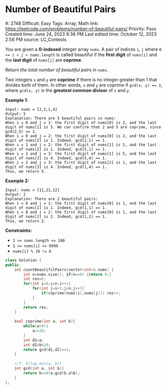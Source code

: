 # Number of Beautiful Pairs

#: 2748
Difficult: Easy
Tags: Array, Math
link: https://leetcode.com/problems/number-of-beautiful-pairs/
Priority: Pass
Created time: June 24, 2023 9:36 PM
Last edited time: October 12, 2023 2:56 PM
source: LC_Contests

You are given a **0-indexed** integer array `nums`. A pair of indices `i`, `j` where `0 <= i < j < nums.length` is called beautiful if the **first digit** of `nums[i]` and the **last digit** of `nums[j]` are **coprime**.

Return *the total number of beautiful pairs in* `nums`.

Two integers `x` and `y` are **coprime** if there is no integer greater than 1 that divides both of them. In other words, `x` and `y` are coprime if `gcd(x, y) == 1`, where `gcd(x, y)` is the **greatest common divisor** of `x` and `y`.

**Example 1:**

```
Input: nums = [2,5,1,4]
Output: 5
Explanation: There are 5 beautiful pairs in nums:
When i = 0 and j = 1: the first digit of nums[0] is 2, and the last digit of nums[1] is 5. We can confirm that 2 and 5 are coprime, since gcd(2,5) == 1.
When i = 0 and j = 2: the first digit of nums[0] is 2, and the last digit of nums[2] is 1. Indeed, gcd(2,1) == 1.
When i = 1 and j = 2: the first digit of nums[1] is 5, and the last digit of nums[2] is 1. Indeed, gcd(5,1) == 1.
When i = 1 and j = 3: the first digit of nums[1] is 5, and the last digit of nums[3] is 4. Indeed, gcd(5,4) == 1.
When i = 2 and j = 3: the first digit of nums[2] is 1, and the last digit of nums[3] is 4. Indeed, gcd(1,4) == 1.
Thus, we return 5.

```

**Example 2:**

```
Input: nums = [11,21,12]
Output: 2
Explanation: There are 2 beautiful pairs:
When i = 0 and j = 1: the first digit of nums[0] is 1, and the last digit of nums[1] is 1. Indeed, gcd(1,1) == 1.
When i = 0 and j = 2: the first digit of nums[0] is 1, and the last digit of nums[2] is 2. Indeed, gcd(1,2) == 1.
Thus, we return 2.

```

**Constraints:**

- `2 <= nums.length <= 100`
- `1 <= nums[i] <= 9999`
- `nums[i] % 10 != 0`

```cpp
class Solution {
public:
    int countBeautifulPairs(vector<int>& nums) {
        int n=nums.size(); if(n==0) {return 0;}
        int res=0;
        for(int i=0;i<n;i++){
            for(int j=i+1;j<n;j++){
                if(coprime(nums[i],nums[j])) res++;
            }
        }
        return res;
    }
    
    bool coprime(int a, int b){
        while(a>9){
            a/=10;
        }
        int d1=a;
        int d2=b%10;
        return gcd(d1,d2)==1;
    }
    
    //T: O(log min(a, b))
    int gcd(int a, int b){
        return b==0?a:gcd(b,a%b);
    }
};
```